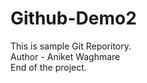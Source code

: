 # Github-Demo2
This is sample Git Reporitory.
<br>
Author - Aniket Waghmare
<br>
End of the project.

